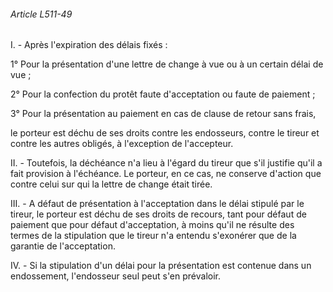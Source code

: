 ###### Article L511-49

I. - Après l'expiration des délais fixés :

1° Pour la présentation d'une lettre de change à vue ou à un certain délai de vue ;

2° Pour la confection du protêt faute d'acceptation ou faute de paiement ;

3° Pour la présentation au paiement en cas de clause de retour sans frais,

le porteur est déchu de ses droits contre les endosseurs, contre le tireur et contre les autres obligés, à l'exception de l'accepteur.

II. - Toutefois, la déchéance n'a lieu à l'égard du tireur que s'il justifie qu'il a fait provision à l'échéance. Le porteur, en ce cas, ne conserve d'action que contre celui sur qui la lettre de change était tirée.

III. - A défaut de présentation à l'acceptation dans le délai stipulé par le tireur, le porteur est déchu de ses droits de recours, tant pour défaut de paiement que pour défaut d'acceptation, à moins qu'il ne résulte des termes de la stipulation que le tireur n'a entendu s'exonérer que de la garantie de l'acceptation.

IV. - Si la stipulation d'un délai pour la présentation est contenue dans un endossement, l'endosseur seul peut s'en prévaloir.

